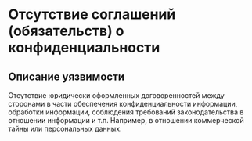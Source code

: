 # Отсутствие соглашений (обязательств) о конфиденциальности

## Описание уязвимости
Отсутствие юридически оформленных договоренностей между сторонами в части обеспечения конфиденциальности информации, обработки информации, соблюдения требований законодательства в отношении информации и т.п. Например, в отношении коммерческой тайны или персональных данных.

